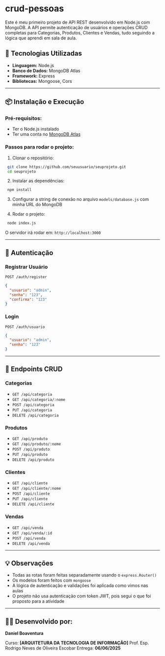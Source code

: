 # crud-pessoas

Este é meu primeiro projeto de API REST desenvolvido em Node.js com MongoDB. A API permite autenticação de usuários e operações CRUD completas para Categorias, Produtos, Clientes e Vendas, tudo seguindo a lógica que aprendi em sala de aula.

## 🚀 Tecnologias Utilizadas
- **Linguagem:** Node.js
- **Banco de Dados:** MongoDB Atlas
- **Framework:** Express
- **Bibliotecas:** Mongoose, Cors

---

## 📦 Instalação e Execução

### Pré-requisitos:
- Ter o Node.js instalado
- Ter uma conta no [MongoDB Atlas](https://www.mongodb.com/cloud/atlas)

### Passos para rodar o projeto:
1. Clonar o repositório:
```bash
 git clone https://github.com/seuusuario/seuprojeto.git
 cd seuprojeto
```

2. Instalar as dependências:
```bash
 npm install
```

3. Configurar a string de conexão no arquivo `models/database.js` com minha URL do MongoDB

4. Rodar o projeto:
```bash
 node index.js
```

O servidor irá rodar em: `http://localhost:3000`

---

## 🔐 Autenticação

### Registrar Usuário
`POST /auth/register`
```json
{
  "usuario": "admin",
  "senha": "123",
  "confirma": "123"
}
```

### Login
`POST /auth/usuario`
```json
{
  "usuario": "admin",
  "senha": "123"
}
```

---

## 📁 Endpoints CRUD

### Categorias
- `GET /api/categoria`
- `GET /api/categoria/:nome`
- `POST /api/categoria`
- `PUT /api/categoria`
- `DELETE /api/categoria`

### Produtos
- `GET /api/produto`
- `GET /api/produto/:nome`
- `POST /api/produto`
- `PUT /api/produto`
- `DELETE /api/produto`

### Clientes
- `GET /api/cliente`
- `GET /api/cliente/:nome`
- `POST /api/cliente`
- `PUT /api/cliente`
- `DELETE /api/cliente`

### Vendas
- `GET /api/venda`
- `GET /api/venda/:id`
- `POST /api/venda`
- `DELETE /api/venda`

---

## 💡 Observações
- Todas as rotas foram feitas separadamente usando o `express.Router()`
- Os modelos foram feitos com `mongoose`
- A lógica de autenticação e validações foi aplicada como vimos nas aulas
- O projeto não usa autenticação com token JWT, pois segui o que foi proposto para a atividade

---

## 👨‍💻 Desenvolvido por:
**Daniel Boaventura**

Curso: **[ARQUITETURA DA TECNOLOGIA DE INFORMAÇÃO]**
Prof. Esp. Rodrigo Neves de Oliveira Escobar
Entrega: **06/06/2025**
